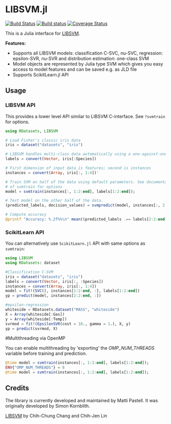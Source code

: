 # LIBSVM.jl

[![Build Status](https://travis-ci.org/mpastell/LIBSVM.jl.svg?branch=master)](https://travis-ci.org/mpastell/LIBSVM.jl)
[![Build status](https://ci.appveyor.com/api/projects/status/1v8jpbiy1o7mpi6q/branch/master?svg=true)](https://ci.appveyor.com/project/mpastell/libsvm-jl/branch/master)
[![Coverage Status](https://coveralls.io/repos/github/mpastell/LIBSVM.jl/badge.svg?branch=master)](https://coveralls.io/github/mpastell/LIBSVM.jl?branch=master)

This is a Julia interface for [LIBSVM](http://www.csie.ntu.edu.tw/~cjlin/libsvm/).

**Features:**
* Supports all LIBSVM models: classification C-SVC, nu-SVC, regression: epsilon-SVR, nu-SVR
    and distribution estimation: one-class SVM
* Model objects are represented by Julia type SVM which gives you easy
  access to model features and can be saved e.g. as JLD file
* Supports ScikitLearn.jl API

## Usage

### LIBSVM API

This provides a lower level API similar to LIBSVM C-interface. See `?svmtrain`
for options.

```julia
using RDatasets, LIBSVM

# Load Fisher's classic iris data
iris = dataset("datasets", "iris")

# LIBSVM handles multi-class data automatically using a one-against-one strategy
labels = convert(Vector, iris[:Species])

# First dimension of input data is features; second is instances
instances = convert(Array, iris[:, 1:4])'

# Train SVM on half of the data using default parameters. See documentation
# of svmtrain for options
model = svmtrain(instances[:, 1:2:end], labels[1:2:end]);

# Test model on the other half of the data.
(predicted_labels, decision_values) = svmpredict(model, instances[:, 2:2:end]);

# Compute accuracy
@printf "Accuracy: %.2f%%\n" mean((predicted_labels .== labels[2:2:end]))*100
```

### ScikitLearn API

You can alternatively use `ScikitLearn.jl` API with same options as `svmtrain`:

```julia
using LIBSVM
using RDatasets: dataset

#Classification C-SVM
iris = dataset("datasets", "iris")
labels = convert(Vector, iris[:, :Species])
instances = convert(Array, iris[:, 1:4])
model = fit!(SVC(), instances[1:2:end, :], labels[1:2:end])
yp = predict(model, instances[2:2:end, :])

#epsilon-regression
whiteside = RDatasets.dataset("MASS", "whiteside")
X = Array(whiteside[:Gas])
y = Array(whiteside[:Temp])
svrmod = fit!(EpsilonSVR(cost = 10., gamma = 1.), X, y)
yp = predict(svrmod, X)
```

#Multithreading via OpenMP

You can enable multithreading by 'exporting' the *OMP_NUM_THREADS* variable before training and prediction.

```julia
@time model = svmtrain(instances[:, 1:2:end], labels[1:2:end]);
ENV{"OMP_NUM_THREADS"} = 8
@time model = svmtrain(instances[:, 1:2:end], labels[1:2:end]);
```

## Credits

The library is currently developed and maintained by Matti Pastell. It was originally
developed by Simon Kornblith.

[LIBSVM](http://www.csie.ntu.edu.tw/~cjlin/libsvm/) by Chih-Chung Chang and Chih-Jen Lin
